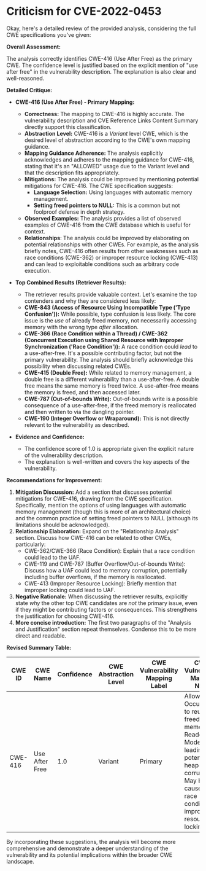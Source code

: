 # Criticism for CVE-2022-0453

Okay, here's a detailed review of the provided analysis, considering the full CWE specifications you've given:

**Overall Assessment:**

The analysis correctly identifies CWE-416 (Use After Free) as the primary CWE. The confidence level is justified based on the explicit mention of "use after free" in the vulnerability description. The explanation is also clear and well-reasoned.

**Detailed Critique:**

*   **CWE-416 (Use After Free) - Primary Mapping:**

    *   **Correctness:** The mapping to CWE-416 is highly accurate. The vulnerability description and CVE Reference Links Content Summary directly support this classification.
    *   **Abstraction Level:** CWE-416 is a *Variant* level CWE, which is the desired level of abstraction according to the CWE's own mapping guidance.
    *   **Mapping Guidance Adherence:** The analysis explicitly acknowledges and adheres to the mapping guidance for CWE-416, stating that it's an "ALLOWED" usage due to the Variant level and that the description fits appropriately.
    *   **Mitigations:** The analysis could be improved by mentioning potential mitigations for CWE-416.  The CWE specification suggests:
        *   **Language Selection:** Using languages with automatic memory management.
        *   **Setting freed pointers to NULL:** This is a common but not foolproof defense in depth strategy.
    *   **Observed Examples:** The analysis provides a list of observed examples of CWE-416 from the CWE database which is useful for context.
    *   **Relationships**: The analysis could be improved by elaborating on potential relationships with other CWEs. For example, as the analysis briefly notes, CWE-416 often results from other weaknesses such as race conditions (CWE-362) or improper resource locking (CWE-413) and can lead to exploitable conditions such as arbitrary code execution.

*   **Top Combined Results (Retriever Results):**

    *   The retriever results provide valuable context. Let's examine the top contenders and why they are considered less likely:
    *   **CWE-843 (Access of Resource Using Incompatible Type ('Type Confusion')):** While possible, type confusion is less likely. The core issue is the *use* of already freed memory, not necessarily accessing memory with the wrong type *after* allocation.
    *   **CWE-366 (Race Condition within a Thread) / CWE-362 (Concurrent Execution using Shared Resource with Improper Synchronization ('Race Condition')):**  A race condition could *lead* to a use-after-free.  It's a possible contributing factor, but not the primary vulnerability.  The analysis should briefly acknowledge this possibility when discussing related CWEs.
    *   **CWE-415 (Double Free):**  While related to memory management, a double free is a different vulnerability than a use-after-free. A double free means the same memory is freed twice. A use-after-free means the memory is freed, and then accessed later.
    *   **CWE-787 (Out-of-bounds Write):** Out-of-bounds write is a possible consequence of a use-after-free, if the freed memory is reallocated and then written to via the dangling pointer.
    *   **CWE-190 (Integer Overflow or Wraparound):** This is not directly relevant to the vulnerability as described.

*   **Evidence and Confidence:**

    *   The confidence score of 1.0 is appropriate given the explicit nature of the vulnerability description.
    *   The explanation is well-written and covers the key aspects of the vulnerability.

**Recommendations for Improvement:**

1.  **Mitigation Discussion:**  Add a section that discusses potential mitigations for CWE-416, drawing from the CWE specification.  Specifically, mention the options of using languages with automatic memory management (though this is more of an architectural choice) and the common practice of setting freed pointers to NULL (although its limitations should be acknowledged).
2.  **Relationship Elaboration:** Expand on the "Relationship Analysis" section.  Discuss how CWE-416 can be related to other CWEs, particularly:
    *   CWE-362/CWE-366 (Race Condition): Explain that a race condition could lead to the UAF.
    *   CWE-119 and CWE-787 (Buffer Overflow/Out-of-bounds Write): Discuss how a UAF could lead to memory corruption, potentially including buffer overflows, if the memory is reallocated.
    *   CWE-413 (Improper Resource Locking): Briefly mention that improper locking could lead to UAF.
3.  **Negative Rationale:** When discussing the retriever results, explicitly state *why* the other top CWE candidates are *not* the primary issue, even if they might be contributing factors or consequences. This strengthens the justification for choosing CWE-416.
4. **More concise introduction:** The first two paragraphs of the "Analysis and Justification" section repeat themselves. Condense this to be more direct and readable.

**Revised Summary Table:**

| CWE ID | CWE Name | Confidence | CWE Abstraction Level | CWE Vulnerability Mapping Label | CWE-Vulnerability Mapping Notes |
|---|---|---|---|---|---|
| CWE-416 | Use After Free | 1.0 | Variant | Primary | Allowed. Occurs due to reuse of freed memory in Reader Mode, leading to potential heap corruption. May be caused by race conditions or improper resource locking. |

By incorporating these suggestions, the analysis will become more comprehensive and demonstrate a deeper understanding of the vulnerability and its potential implications within the broader CWE landscape.